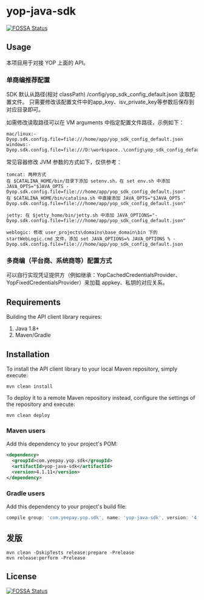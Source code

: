 # yop-java-sdk
[![FOSSA Status](https://app.fossa.com/api/projects/git%2Bgithub.com%2Fyop-platform%2Fyop-java-sdk.svg?type=shield)](https://app.fossa.com/projects/git%2Bgithub.com%2Fyop-platform%2Fyop-java-sdk?ref=badge_shield)


## Usage

本项目用于对接 YOP 上面的 API。

### 单商编推荐配置

SDK 默认从路径(相对 classPath) /config/yop_sdk_config_default.json 读取配置文件。
只需要修改该配置文件中的app_key、isv_private_key等参数后保存到对应目录即可。

如需修改读取路径可以在 VM arguments 中指定配置文件路径，示例如下：

````
mac/linux:-Dyop.sdk.config.file=file:///home/app/yop_sdk_config_default.json
windows:-Dyop.sdk.config.file=file:///D:\workspace..\config\yop_sdk_config_default.json
````

常见容器修改 JVM 参数的方式如下，仅供参考：

````
tomcat: 两种方式
在 $CATALINA_HOME/bin/目录下添加 setenv.sh，在 set env.sh 中添加 JAVA_OPTS="$JAVA_OPTS -Dyop.sdk.config.file=file:///home/app/yop_sdk_config_default.json"
在 $CATALINA_HOME/bin/catalina.sh 中直接添加 JAVA_OPTS="$JAVA_OPTS -Dyop.sdk.config.file=file:///home/app/yop_sdk_config_default.json"

jetty: 在 $jetty_home/bin/jetty.sh 中添加 JAVA_OPTIONS="-Dyop.sdk.config.file=file:///home/app/yop_sdk_config_default.json"

weblogic: 修改 user_projects\domains\base_domain\bin 下的 startWebLogic.cmd 文件，添加 set JAVA_OPTIONS=% JAVA_OPTIONS % -Dyop.sdk.config.file=file:///home/app/yop_sdk_config_default.json
````

### 多商编（平台商、系统商等）配置方式

可以自行实现凭证提供方（例如继承：YopCachedCredentialsProvider、YopFixedCredentialsProvider）来加载 appkey、私钥的对应关系。

## Requirements

Building the API client library requires:
1. Java 1.8+
2. Maven/Gradle

## Installation

To install the API client library to your local Maven repository, simply execute:

```shell
mvn clean install
```

To deploy it to a remote Maven repository instead, configure the settings of the repository and execute:

```shell
mvn clean deploy
```

### Maven users

Add this dependency to your project's POM:

```xml
<dependency>
  <groupId>com.yeepay.yop.sdk</groupId>
  <artifactId>yop-java-sdk</artifactId>
  <version>4.1.11</version>
</dependency>
```

### Gradle users

Add this dependency to your project's build file:

```groovy
compile group: 'com.yeepay.yop.sdk', name: 'yop-java-sdk', version: '4.1.11'
```

## 发版

```
mvn clean -DskipTests release:prepare -Prelease
mvn release:perform -Prelease
```

## License
[![FOSSA Status](https://app.fossa.com/api/projects/git%2Bgithub.com%2Fyop-platform%2Fyop-java-sdk.svg?type=large)](https://app.fossa.com/projects/git%2Bgithub.com%2Fyop-platform%2Fyop-java-sdk?ref=badge_large)